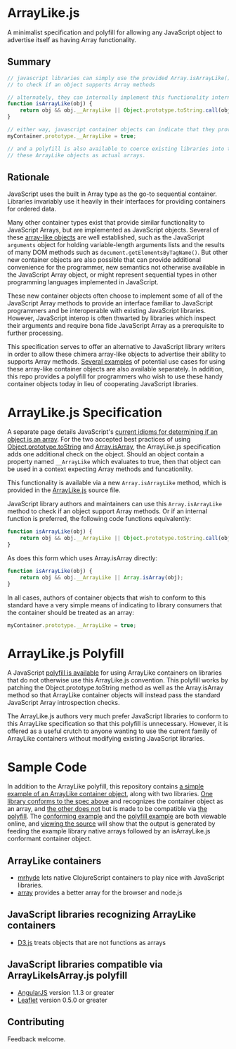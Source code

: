 ArrayLike.js
============

A minimalist specification and polyfill for allowing any
JavaScript object to advertise itself as having Array functionality.

Summary
-------
```js
// javascript libraries can simply use the provided Array.isArrayLike()
// to check if an object supports Array methods

// alternately, they can internally implement this functionality internally via:
function isArrayLike(obj) {
    return obj && obj.__ArrayLike || Object.prototype.toString.call(obj) === '[object Array]';
}

// either way, javascript container objects can indicate that they provide Array methods
myContainer.prototype.__ArrayLike = true;

// and a polyfill is also available to coerce existing libraries into treating
// these ArrayLike objects as actual arrays.
```

Rationale
---------

JavaScript uses the built in Array type as the go-to sequential
container. Libraries invariably use it heavily in their interfaces
for providing containers for ordered data.

Many other container types exist that provide similar functionality
to JavaScript Arrays, but are implemented as JavaScript objects.
Several of these [array-like objects](https://www.inkling.com/read/javascript-definitive-guide-david-flanagan-6th/chapter-7/array-like-objects) are well established, such as the JavaScript `arguments` object for holding
variable-length arguments lists and the results of many DOM methods
such as `document.getElementsByTagName()`.
But other new container objects are also possible that can provide additional convenience
for the programmer, new semantics not otherwise available in the
JavaScript Array object, or might represent sequential types in
other programming languages implemented in JavaScript.

These new container objects often choose to implement some of all
of the JavaScript Array methods to provide an interface familiar to
JavaScript programmers and be interoperable with existing JavaScript
libraries. 
However, JavaScript interop is often thwarted by libraries
which inspect their arguments and require bona fide JavaScript Array as
a prerequisite to further processing.

This specification serves to offer an alternative to JavaScript
library writers in order to allow these chimera array-like objects
to advertise their ability to supports Array methods. [Several examples](Examples.md)
of potential use cases for using these array-like container objects
are also available separately.
In addition, this repo provides a polyfill for programmers who wish to
use these handy container objects today in lieu of cooperating JavaScript libraries.

ArrayLike.js Specification
==========================

A separate page details JavaScript's [current idioms
for determining if an object is an array](CurrentPractices.md).
For the two accepted best practices of using [Object.prototype.toString](CurrentPractices.md#objectprototypetostring) and
[Array.isArray](CurrentPractices.md#arrayisarray), the ArrayLike.js
specification adds one additional check on the object. Should
an object contain a property named `__ArrayLike` which evaluates
to true, then that object can be used in a context expecting
Array methods and funcationlity.

This functionality is available via a new `Array.isArrayLike` method, which is provided in the [ArrayLike.js](ArrayLike.js) source file.

JavaScript library authors and maintainers can use this `Array.isArrayLike` method to check if an object support Array methods. Or if an internal function is preferred, the following code functions equivalently:

```js
function isArrayLike(obj) {
    return obj && obj.__ArrayLike || Object.prototype.toString.call(obj) === '[object Array]';
}
```

As does this form which uses Array.isArray directly:

```js
function isArrayLike(obj) {
    return obj && obj.__ArrayLike || Array.isArray(obj);
}
```

In all cases, authors of container objects that wish to conform to this
standard have a very simple means of indicating to library
consumers that the container should be treated as an array:

```js
myContainer.prototype.__ArrayLike = true;
```

ArrayLike.js Polyfill
=====================

A JavaScript [polyfill is available](ArrayLikeIsArray.js) for using ArrayLike
containers on libraries that do not
otherwise use this ArrayLike.js convention. This polyfill
works by patching the Object.prototype.toString method as well
as the Array.isArray method so that ArrayLike container objects 
will instead pass the standard JavaScript Array introspection checks.

The ArrayLike.js authors very much prefer JavaScript libraries to
conform to this ArrayLike specification so that this
polyfill is unnecessary. However, it is offered as a useful
crutch to anyone wanting to use the current family of
ArrayLike containers without modifying existing JavaScript
libraries.

Sample Code
===========

In addition to the ArrayLike polyfill, this repository contains [a simple example
of an ArrayLike container object](triplet.js), along with two libraries. [One library conforms
to the spec above](examplelib-conforms.js) and recognizes the container object as an array, and [the other
does not](examplelib-compatible.js) but is made to be compatible via [the polyfill](ArrayLikeIsArray.js). The [conforming example](http://dribnet.github.com/ArrayLike.js/conforms.html)
and the [polyfill example](http://dribnet.github.com/ArrayLike.js/polyfill.html) are both viewable online, and [viewing the source](conforms.html)
will show that the output is generated by feeding the example library native
arrays followed by an isArrayLike.js conformant container object.

ArrayLike containers
--------------------
* [mrhyde](https://github.com/dribnet/strokes) lets native ClojureScript containers to play nice with JavaScript libraries.
* [array](https://github.com/MatthewMueller/array) provides a better array for the browser and node.js

JavaScript libraries recognizing ArrayLike containers
-----------------------------------------------------
* [D3.js](http://d3js.org/) treats objects that are not functions as arrays

JavaScript libraries compatible via ArrayLikeIsArray.js polyfill
----------------------------------------------------------------
* [AngularJS](http://angularjs.org/) version 1.1.3 or greater
* [Leaflet](http://leafletjs.com/) version 0.5.0 or greater

Contributing
------------
Feedback welcome.
